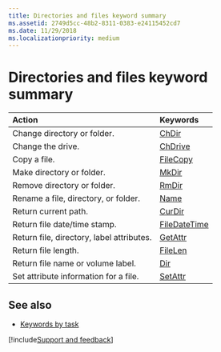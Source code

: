 ```yaml
---
title: Directories and files keyword summary
ms.assetid: 2749d5cc-48b2-8311-0383-e24115452cd7
ms.date: 11/29/2018
ms.localizationpriority: medium
---
```



# Directories and files keyword summary

|Action|Keywords|
|:-----|:-----|
|Change directory or folder.|[ChDir](chdir-statement.md)|
|Change the drive.|[ChDrive](chdrive-statement.md)|
|Copy a file.|[FileCopy](filecopy-statement.md)|
|Make directory or folder.|[MkDir](mkdir-statement.md)|
|Remove directory or folder.|[RmDir](rmdir-statement.md)|
|Rename a file, directory, or folder.|[Name](name-statement.md)|
|Return current path.|[CurDir](curdir-function.md)|
|Return file date/time stamp.|[FileDateTime](filedatetime-function.md)|
|Return file, directory, label attributes.|[GetAttr](getattr-function.md)|
|Return file length.|[FileLen](filelen-function.md)|
|Return file name or volume label.|[Dir](dir-function.md)|
|Set attribute information for a file.|[SetAttr](setattr-statement.md)|

## See also

- [Keywords by task](keywords-by-task.md)

[!include[Support and feedback](~/includes/feedback-boilerplate.md)]